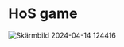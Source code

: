 # HoS game
![Skärmbild 2024-04-14 124416](https://github.com/Gusse1/hos_game/assets/100567922/256f0b3b-0f7c-4819-bd68-bde66173f9b5)
